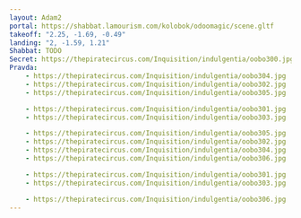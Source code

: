 ```yaml
---
layout: Adam2
portal: https://shabbat.lamourism.com/kolobok/odoomagic/scene.gltf
takeoff: "2.25, -1.69, -0.49"
landing: "2, -1.59, 1.21"
Shabbat: TODO
Secret: https://thepiratecircus.com/Inquisition/indulgentia/oobo300.jpg
Pravda:
    - https://thepiratecircus.com/Inquisition/indulgentia/oobo304.jpg
    - https://thepiratecircus.com/Inquisition/indulgentia/oobo302.jpg
    - https://thepiratecircus.com/Inquisition/indulgentia/oobo305.jpg

    - https://thepiratecircus.com/Inquisition/indulgentia/oobo301.jpg
    - https://thepiratecircus.com/Inquisition/indulgentia/oobo303.jpg

    - https://thepiratecircus.com/Inquisition/indulgentia/oobo305.jpg
    - https://thepiratecircus.com/Inquisition/indulgentia/oobo302.jpg
    - https://thepiratecircus.com/Inquisition/indulgentia/oobo304.jpg
    - https://thepiratecircus.com/Inquisition/indulgentia/oobo306.jpg

    - https://thepiratecircus.com/Inquisition/indulgentia/oobo301.jpg
    - https://thepiratecircus.com/Inquisition/indulgentia/oobo303.jpg

    - https://thepiratecircus.com/Inquisition/indulgentia/oobo306.jpg
---
```

